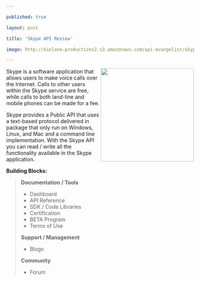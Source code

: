 ---
published: true
layout: post
title: 'Skype API Review'
image: http://kinlane-productions2.s3.amazonaws.com/api-evangelist/skype-logo.png
---

<img src="https://kinlane-productions2.s3.amazonaws.com/api-evangelist/skype-logo.png" alt="" width="250" align="right" />
Skype is a software application that allows users to make voice calls over the Internet. Calls to other users within the Skype service are free, while calls to both land-line and mobile phones can be made for a fee.<p>
Skype provides a Public API that uses a text-based protocol delivered in package that only run on Windows, Linux, and Mac and a command line implementation.    With the Skype API you can read / write all the functionality available in the Skype application.<p>
<strong>Building Blocks:</strong>
<blockquote><strong>Documentation / Tools</strong>
<ul class="mainlist">
	<li>Dashboard</li>
	<li>API Reference</li>
	<li>SDK / Code Libraries</li>
	<li>Certification</li>
	<li>BETA Program</li>
	<li>Terms of Use</li>
</ul>
<strong>Support / Management</strong>
<ul class="mainlist">
	<li>Blogs</li>
</ul>
<strong>Community</strong>
<ul class="mainlist">
	<li>Forum</li>
</ul>
</blockquote>


